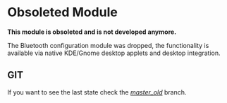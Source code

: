 Obsoleted Module
================

**This module is obsoleted and is not developed anymore.**

The Bluetooth configuration module was dropped, the functionality is available
via native KDE/Gnome desktop applets and desktop integration.


GIT
---

If you want to see the last state check the [*master_old*](tree/master_old) branch.

